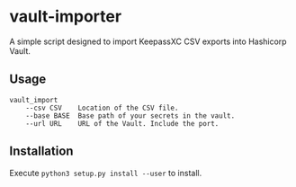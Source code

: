 # vault-importer

A simple script designed to import KeepassXC CSV exports into Hashicorp Vault.

## Usage
```
vault_import
    --csv CSV    Location of the CSV file.
    --base BASE  Base path of your secrets in the vault.
    --url URL    URL of the Vault. Include the port.
```

## Installation
Execute `python3 setup.py install --user` to install.
